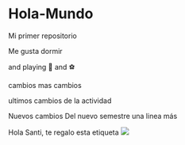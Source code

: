 # Hola-Mundo

Mi primer repositorio

Me gusta dormir

and playing :guitar: and :soccer:

cambios
mas cambios

ultimos cambios de la actividad

Nuevos cambios
Del nuevo semestre
una linea más

Hola Santi, te regalo esta etiqueta
<img src="https://img.shields.io/badge/python-3670A0?style=for-the-badge&logo=python&logoColor=ffdd54"> 
